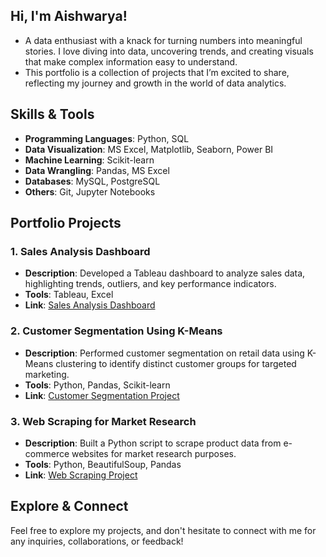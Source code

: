 ## Hi, I'm Aishwarya!

- A data enthusiast with a knack for turning numbers into meaningful stories. I love diving into data, uncovering trends, and creating visuals that make complex information easy to understand. 
- This portfolio is a collection of projects that I’m excited to share, reflecting my journey and growth in the world of data analytics.

## Skills & Tools
- **Programming Languages**: Python, SQL
- **Data Visualization**: MS Excel, Matplotlib, Seaborn, Power BI
- **Machine Learning**: Scikit-learn
- **Data Wrangling**: Pandas, MS Excel
- **Databases**: MySQL, PostgreSQL
- **Others**: Git, Jupyter Notebooks


## Portfolio Projects

### 1. Sales Analysis Dashboard
- **Description**: Developed a Tableau dashboard to analyze sales data, highlighting trends, outliers, and key performance indicators.
- **Tools**: Tableau, Excel
- **Link**: [Sales Analysis Dashboard](https://github.com/username/sales-analysis)

### 2. Customer Segmentation Using K-Means
- **Description**: Performed customer segmentation on retail data using K-Means clustering to identify distinct customer groups for targeted marketing.
- **Tools**: Python, Pandas, Scikit-learn
- **Link**: [Customer Segmentation Project](https://github.com/username/customer-segmentation)

### 3. Web Scraping for Market Research
- **Description**: Built a Python script to scrape product data from e-commerce websites for market research purposes.
- **Tools**: Python, BeautifulSoup, Pandas
- **Link**: [Web Scraping Project](https://github.com/username/web-scraping)

## Explore & Connect
Feel free to explore my projects, and don't hesitate to connect with me for any inquiries, collaborations, or feedback!

